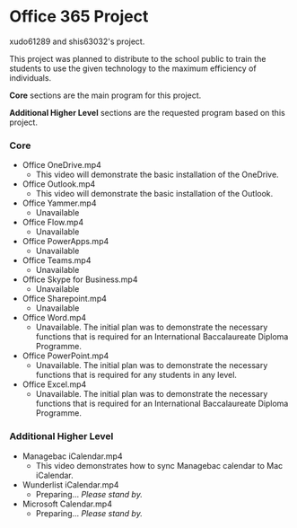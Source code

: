 # Office 365 Project

xudo61289 and shis63032's project.



This project was planned to distribute to the school public to train the students to use the given technology to the maximum efficiency of individuals.



**Core** sections are the main program for this project.

**Additional Higher Level** sections are the requested program based on this project.



### Core

- Office OneDrive.mp4
  - This video will demonstrate the basic installation of the OneDrive.
- Office Outlook.mp4
  - This video will demonstrate the basic installation of the Outlook.
- Office Yammer.mp4
  - Unavailable
- Office Flow.mp4
  - Unavailable
- Office PowerApps.mp4
  - Unavailable
- Office Teams.mp4
  - Unavailable
- Office Skype for Business.mp4
  - Unavailable
- Office Sharepoint.mp4
  - Unavailable
- Office Word.mp4
  - Unavailable. The initial plan was to demonstrate the necessary functions that is required for an International Baccalaureate Diploma Programme.
- Office PowerPoint.mp4
  - Unavailable. The initial plan was to demonstrate the necessary functions that is required for any students in any level.
- Office Excel.mp4
  - Unavailable. The initial plan was to demonstrate the necessary functions that is required for an International Baccalaureate Diploma Programme.



### Additional Higher Level

- Managebac iCalendar.mp4
  - This video demonstrates how to sync Managebac calendar to Mac iCalendar.
- Wunderlist iCalendar.mp4
  - Preparing... *Please stand by.*
- Microsoft Calendar.mp4
  - Preparing... *Please stand by.*
